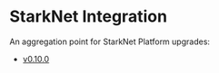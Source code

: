 # StarkNet Integration

An aggregation point for StarkNet Platform upgrades:

- [v0.10.0](./v0.10.0)
